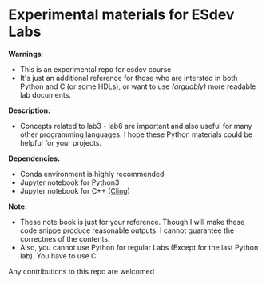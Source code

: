 # Experimental materials for ESdev Labs
**Warnings**: 
* This is an experimental repo for esdev course
* It's just an additional reference for those who are intersted in both Python and C (or some HDLs), or want to use *(arguably)* more readable lab documents.

**Description:**
* Concepts related to lab3 - lab6 are important and also useful for many other programming languages. 
I hope these Python materials could be helpful for your projects.

**Dependencies:**
* Conda environment is highly recommended
* Jupyter notebook for Python3
* Jupyter notebook for C++ ([Cling](https://github.com/jupyter-xeus/xeus-cling))

**Note:**
* These note book is just for your reference. Though I will make these code snippe produce reasonable outputs. I cannot guarantee the correctnes of the contents.
* Also, you cannot use Python for regular Labs (Except for the last Python lab). You have to use C

Any contributions to this repo are welcomed
